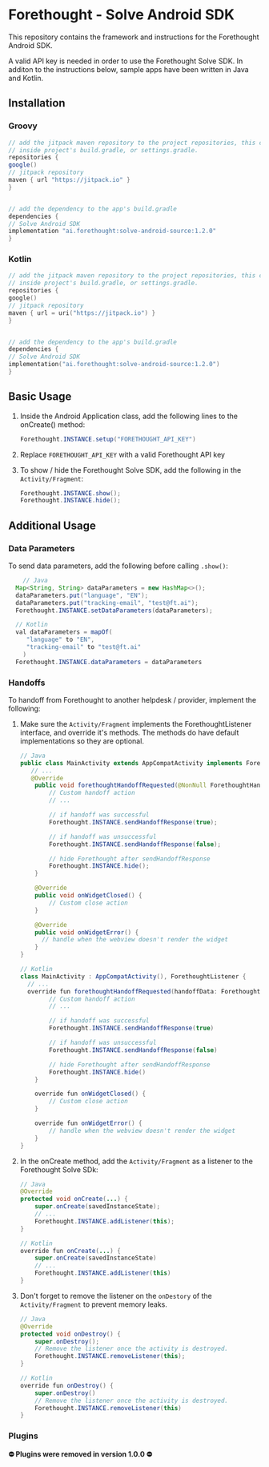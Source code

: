 # Forethought - Solve Android SDK

This repository contains the framework and instructions for the Forethought Android SDK.

A valid API key is needed in order to use the Forethought Solve SDK. In additon to the instructions below, sample apps have been written in Java and Kotlin.

## Installation

### Groovy

   ```groovy
// add the jitpack maven repository to the project repositories, this can exist
// inside project's build.gradle, or settings.gradle.
repositories {
   google()
   // jitpack repository
   maven { url "https://jitpack.io" }
}


// add the dependency to the app's build.gradle
dependencies {
   // Solve Android SDK
   implementation "ai.forethought:solve-android-source:1.2.0"
}
   ```

### Kotlin

   ```kotlin
// add the jitpack maven repository to the project repositories, this can exist
// inside project's build.gradle, or settings.gradle.
repositories {
   google()
   // jitpack repository
   maven { url = uri("https://jitpack.io") }
}


// add the dependency to the app's build.gradle
dependencies {
   // Solve Android SDK
   implementation("ai.forethought:solve-android-source:1.2.0")
}
   ```

## Basic Usage

1. Inside the Android Application class, add the following lines to the onCreate() method:

   ```java
   Forethought.INSTANCE.setup("FORETHOUGHT_API_KEY")
   ```

2. Replace `FORETHOUGHT_API_KEY` with a valid Forethought API key

3. To show / hide the Forethought Solve SDK, add the following in the `Activity/Fragment`:

   ```java
   Forethought.INSTANCE.show();
   Forethought.INSTANCE.hide();
   ```


## Additional Usage

### Data Parameters

To send data parameters, add the following before calling `.show()`:

   ```java
	   // Java
     Map<String, String> dataParameters = new HashMap<>();
     dataParameters.put("language", "EN");
     dataParameters.put("tracking-email", "test@ft.ai");
     Forethought.INSTANCE.setDataParameters(dataParameters);

     // Kotlin
     val dataParameters = mapOf(
        "language" to "EN",
        "tracking-email" to "test@ft.ai"
       )
     Forethought.INSTANCE.dataParameters = dataParameters
   ```

### Handoffs

To handoff from Forethought to another helpdesk / provider, implement the following:

1. Make sure the `Activity/Fragment` implements the ForethoughtListener interface, and override it's methods. The methods
   do have default implementations so they are optional.
   ```java
   // Java
   public class MainActivity extends AppCompatActivity implements ForethoughtListener {
      // ...
      @Override
       public void forethoughtHandoffRequested(@NonNull ForethoughtHandoffData forethoughtHandoffData) {
           // Custom handoff action
           // ...

           // if handoff was successful
           Forethought.INSTANCE.sendHandoffResponse(true);

           // if handoff was unsuccessful
           Forethought.INSTANCE.sendHandoffResponse(false);

           // hide Forethought after sendHandoffResponse
           Forethought.INSTANCE.hide();
       }

       @Override
       public void onWidgetClosed() {
           // Custom close action
       }

       @Override
       public void onWidgetError() {
         // handle when the webview doesn't render the widget
       }
   }

   // Kotlin
   class MainActivity : AppCompatActivity(), ForethoughtListener {
     // ...
     override fun forethoughtHandoffRequested(handoffData: ForethoughtHandoffData) {
           // Custom handoff action
           // ...

           // if handoff was successful
           Forethought.INSTANCE.sendHandoffResponse(true)

           // if handoff was unsuccessful
           Forethought.INSTANCE.sendHandoffResponse(false)

           // hide Forethought after sendHandoffResponse
           Forethought.INSTANCE.hide()
       }

       override fun onWidgetClosed() {
           // Custom close action
       }

       override fun onWidgetError() {
           // handle when the webview doesn't render the widget
       }
   }
   ```

2. In the onCreate method, add the `Activity/Fragment` as a listener to the Forethought Solve SDk:
   ```java
   // Java
   @Override
   protected void onCreate(...) {
       super.onCreate(savedInstanceState);
       // ...
       Forethought.INSTANCE.addListener(this);
   }

   // Kotlin
   override fun onCreate(...) {
       super.onCreate(savedInstanceState)
       // ...
       Forethought.INSTANCE.addListener(this)
   }
   ```

3. Don't forget to remove the listener on the `onDestory` of the `Activity/Fragment` to prevent memory leaks.
   ```java
   // Java
   @Override
   protected void onDestroy() {
       super.onDestroy();
       // Remove the listener once the activity is destroyed.
       Forethought.INSTANCE.removeListener(this);
   }

   // Kotlin
   override fun onDestroy() {
       super.onDestroy()
       // Remove the listener once the activity is destroyed.
       Forethought.INSTANCE.removeListener(this)
   }
   ```


### Plugins

**⛔️ Plugins were removed in version 1.0.0 ⛔️**
